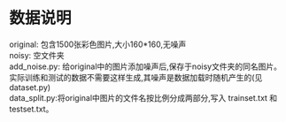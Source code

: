 # 数据说明
original: 包含1500张彩色图片,大小160*160,无噪声 </br>
noisy: 空文件夹</br>
add_noise.py: 给original中的图片添加噪声后,保存于noisy文件夹的同名图片。</br>
              实际训练和测试的数据不需要这样生成,其噪声是数据加载时随机产生的(见dataset.py)</br>
data_split.py:将original中图片的文件名按比例分成两部分,写入 trainset.txt 和 testset.txt。</br>
